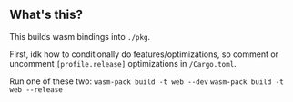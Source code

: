 ## What's this?
This builds wasm bindings into `./pkg`.

First, idk how to conditionally do features/optimizations, so comment or uncomment `[profile.release]` optimizations in `/Cargo.toml`.

Run one of these two:
`wasm-pack build -t web --dev`
`wasm-pack build -t web --release`

